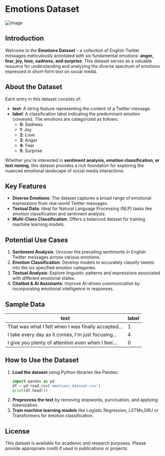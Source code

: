 
# Emotions Dataset
![image](https://github.com/user-attachments/assets/84ca64f0-24f4-4c8d-87f4-80cbbd31ac30)

## Introduction
Welcome to the **Emotions Dataset** – a collection of English Twitter messages meticulously annotated with six fundamental emotions: **anger, fear, joy, love, sadness, and surprise**. This dataset serves as a valuable resource for understanding and analyzing the diverse spectrum of emotions expressed in short-form text on social media.

## About the Dataset
Each entry in this dataset consists of:
- **text**: A string feature representing the content of a Twitter message.
- **label**: A classification label indicating the predominant emotion conveyed. The emotions are categorized as follows:
  - **0**: Sadness
  - **1**: Joy
  - **2**: Love
  - **3**: Anger
  - **4**: Fear
  - **5**: Surprise

Whether you're interested in **sentiment analysis, emotion classification, or text mining**, this dataset provides a rich foundation for exploring the nuanced emotional landscape of social media interactions.

## Key Features
- **Diverse Emotions**: The dataset captures a broad range of emotional expressions from real-world Twitter messages.
- **Textual Data**: Ideal for Natural Language Processing (NLP) tasks like emotion classification and sentiment analysis.
- **Multi-Class Classification**: Offers a balanced dataset for training machine learning models.

## Potential Use Cases
1. **Sentiment Analysis**: Uncover the prevailing sentiments in English Twitter messages across various emotions.
2. **Emotion Classification**: Develop models to accurately classify tweets into the six specified emotion categories.
3. **Textual Analysis**: Explore linguistic patterns and expressions associated with different emotional states.
4. **Chatbot & AI Assistants**: Improve AI-driven communication by incorporating emotional intelligence in responses.

## Sample Data
| text | label |
|------------------------------------------------|-------|
| That was what I felt when I was finally accepted… | 1 |
| I take every day as it comes, I'm just focusing… | 4 |
| I give you plenty of attention even when I feel… | 0 |

## How to Use the Dataset
1. **Load the dataset** using Python libraries like Pandas:
   ```python
   import pandas as pd
   df = pd.read_csv('emotions_dataset.csv')
   print(df.head())
   ```
2. **Preprocess the text** by removing stopwords, punctuation, and applying tokenization.
3. **Train machine learning models** like Logistic Regression, LSTMs,GRU or Transformers for emotion classification.

## License
This dataset is available for academic and research purposes. Please provide appropriate credit if used in publications or projects.



